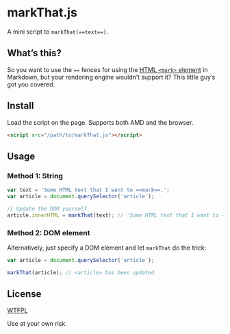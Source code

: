 # markThat.js

A mini script to `markThat(==text==)`.

## What’s this?

So you want to use the `==` fences for using the [HTML `<mark>` element](https://html.spec.whatwg.org/multipage/text-level-semantics.html#the-mark-element) in Markdown, but your rendering engine wouldn’t support it?
This little guy’s got you covered.

## Install

Load the script on the page.
Supports both AMD and the browser.

```html
<script src="/path/to/markThat.js"></script>
```

## Usage

### Method 1: String

```js
var text = 'Some HTML text that I want to ==mark==.';
var article = document.querySelector('article');

// Update the DOM yourself
article.innerHTML = markThat(text); // 'Some HTML text that I want to <mark>mark</mark>.'
```

### Method 2: DOM element

Alternatively, just specify a DOM element and let `markThat` do the trick:

```js
var article = document.querySelector('article');

markThat(article); // <article> has been updated
```

## License

[WTFPL](http://www.wtfpl.net/txt/copying/)

Use at your own risk.
